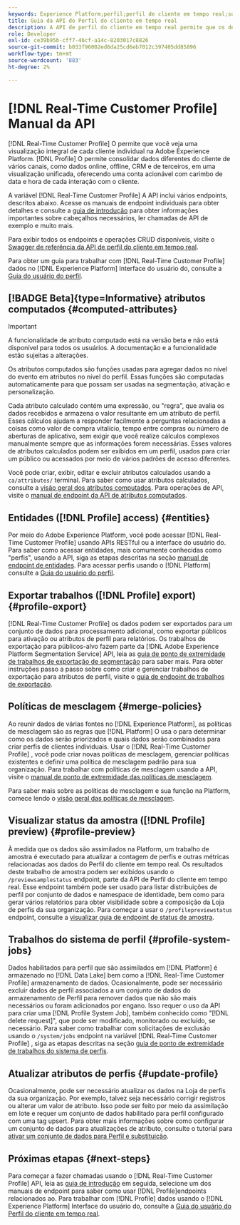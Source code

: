 ```yaml
---
keywords: Experience Platform;perfil;perfil de cliente em tempo real;solução de problemas;API;perfil unificado;Perfil unificado;perfil;habilitar perfil;perfil;Habilitar perfil;perfil;perfil;profile;Unified Profile;unified;Profile;rtcp;enable profile
title: Guia da API do Perfil do cliente em tempo real
description: A API de perfil do cliente em tempo real permite que os desenvolvedores explorem e trabalhem com dados de perfil, incluindo a visualização de perfis, a criação e a atualização de políticas de mesclagem, a exportação ou a amostragem de dados de perfil e a exclusão de dados de perfil que não são mais necessários ou que foram adicionados por engano. Siga este manual para saber como executar operações importantes usando a API.
role: Developer
exl-id: ce39b95b-cff7-46cf-a14c-8203017c8826
source-git-commit: b033f96002ed6da25cd6eb7012c397405dd85896
workflow-type: tm+mt
source-wordcount: '883'
ht-degree: 2%

---
```


# [!DNL Real-Time Customer Profile] Manual da API

[!DNL Real-Time Customer Profile] O permite que você veja uma visualização integral de cada cliente individual na Adobe Experience Platform. [!DNL Profile] O permite consolidar dados diferentes do cliente de vários canais, como dados online, offline, CRM e de terceiros, em uma visualização unificada, oferecendo uma conta acionável com carimbo de data e hora de cada interação com o cliente.

A variável [!DNL Real-Time Customer Profile] A API inclui vários endpoints, descritos abaixo. Acesse os manuais de endpoint individuais para obter detalhes e consulte a [guia de introdução](getting-started.md) para obter informações importantes sobre cabeçalhos necessários, ler chamadas de API de exemplo e muito mais.

Para exibir todos os endpoints e operações CRUD disponíveis, visite o [Swagger de referência da API de perfil do cliente em tempo real](https://www.adobe.com/go/profile-apis-en).

Para obter um guia para trabalhar com [!DNL Real-Time Customer Profile] dados no [!DNL Experience Platform] Interface do usuário do, consulte a [Guia do usuário do perfil](../ui/user-guide.md).

## [!BADGE Beta]{type=Informative} atributos computados {#computed-attributes}

>[!IMPORTANT]
>
A funcionalidade de atributo computado está na versão beta e não está disponível para todos os usuários. A documentação e a funcionalidade estão sujeitas a alterações.

Os atributos computados são funções usadas para agregar dados no nível do evento em atributos no nível do perfil. Essas funções são computadas automaticamente para que possam ser usadas na segmentação, ativação e personalização.

Cada atributo calculado contém uma expressão, ou &quot;regra&quot;, que avalia os dados recebidos e armazena o valor resultante em um atributo de perfil. Esses cálculos ajudam a responder facilmente a perguntas relacionadas a coisas como valor de compra vitalício, tempo entre compras ou número de aberturas de aplicativo, sem exigir que você realize cálculos complexos manualmente sempre que as informações forem necessárias. Esses valores de atributos calculados podem ser exibidos em um perfil, usados para criar um público ou acessados por meio de vários padrões de acesso diferentes.

Você pode criar, exibir, editar e excluir atributos calculados usando a `ca/attributes/` terminal. Para saber como usar atributos calculados, consulte a [visão geral dos atributos computados](../computed-attributes/overview.md). Para operações de API, visite o [manual de endpoint da API de atributos computados](../computed-attributes/api.md).

## Entidades ([!DNL Profile] access) {#entities}

Por meio do Adobe Experience Platform, você pode acessar [!DNL Real-Time Customer Profile] usando APIs RESTful ou a interface do usuário do. Para saber como acessar entidades, mais comumente conhecidas como &quot;perfis&quot;, usando a API, siga as etapas descritas na seção [manual de endpoint de entidades](entities.md). Para acessar perfis usando o [!DNL Platform] consulte a [Guia do usuário do perfil](../ui/user-guide.md).

## Exportar trabalhos ([!DNL Profile] export) {#profile-export}

[!DNL Real-Time Customer Profile] os dados podem ser exportados para um conjunto de dados para processamento adicional, como exportar públicos para ativação ou atributos de perfil para relatórios. Os trabalhos de exportação para públicos-alvo fazem parte da [!DNL Adobe Experience Platform Segmentation Service] API, leia as [guia de ponto de extremidade de trabalhos de exportação de segmentação](../../profile/api/export-jobs.md) para saber mais. Para obter instruções passo a passo sobre como criar e gerenciar trabalhos de exportação para atributos de perfil, visite o [guia de endpoint de trabalhos de exportação](export-jobs.md).

## Políticas de mesclagem {#merge-policies}

Ao reunir dados de várias fontes no [!DNL Experience Platform], as políticas de mesclagem são as regras que [!DNL Platform] O usa o para determinar como os dados serão priorizados e quais dados serão combinados para criar perfis de clientes individuais. Usar o [!DNL Real-Time Customer Profile] , você pode criar novas políticas de mesclagem, gerenciar políticas existentes e definir uma política de mesclagem padrão para sua organização. Para trabalhar com políticas de mesclagem usando a API, visite o [manual de ponto de extremidade das políticas de mesclagem](merge-policies.md).

Para saber mais sobre as políticas de mesclagem e sua função na Platform, comece lendo o [visão geral das políticas de mesclagem](../merge-policies/overview.md).

## Visualizar status da amostra ([!DNL Profile] preview) {#profile-preview}

À medida que os dados são assimilados na Platform, um trabalho de amostra é executado para atualizar a contagem de perfis e outras métricas relacionadas aos dados do Perfil do cliente em tempo real. Os resultados deste trabalho de amostra podem ser exibidos usando o `/previewsamplestatus` endpoint, parte da API de Perfil do cliente em tempo real. Esse endpoint também pode ser usado para listar distribuições de perfil por conjunto de dados e namespace de identidade, bem como para gerar vários relatórios para obter visibilidade sobre a composição da Loja de perfis da sua organização.  Para começar a usar o `/profilepreviewstatus` endpoint, consulte a [visualizar guia de endpoint de status de amostra](preview-sample-status.md).

## Trabalhos do sistema de perfil {#profile-system-jobs}

Dados habilitados para perfil que são assimilados em [!DNL Platform] é armazenado no [!DNL Data Lake] bem como a [!DNL Real-Time Customer Profile] armazenamento de dados. Ocasionalmente, pode ser necessário excluir dados de perfil associados a um conjunto de dados do armazenamento de Perfil para remover dados que não são mais necessários ou foram adicionados por engano. Isso requer o uso da API para criar uma [!DNL Profile System Job], também conhecido como &quot;[!DNL delete request]&quot;, que pode ser modificado, monitorado ou excluído, se necessário. Para saber como trabalhar com solicitações de exclusão usando o `/system/jobs` endpoint na variável [!DNL Real-Time Customer Profile] , siga as etapas descritas na seção [guia de ponto de extremidade de trabalhos do sistema de perfis](profile-system-jobs.md).

## Atualizar atributos de perfis {#update-profile}

Ocasionalmente, pode ser necessário atualizar os dados na Loja de perfis da sua organização. Por exemplo, talvez seja necessário corrigir registros ou alterar um valor de atributo. Isso pode ser feito por meio da assimilação em lote e requer um conjunto de dados habilitado para perfil configurado com uma tag upsert. Para obter mais informações sobre como configurar um conjunto de dados para atualizações de atributo, consulte o tutorial para [ativar um conjunto de dados para Perfil e substituição](../../catalog/datasets/enable-upsert.md).

## Próximas etapas {#next-steps}

Para começar a fazer chamadas usando o [!DNL Real-Time Customer Profile] API, leia as [guia de introdução](getting-started.md) em seguida, selecione um dos manuais de endpoint para saber como usar [!DNL Profile]endpoints relacionados ao. Para trabalhar com [!DNL Profile] dados usando o [!DNL Experience Platform] Interface do usuário do, consulte a [Guia do usuário do Perfil do cliente em tempo real](../ui/user-guide.md).
